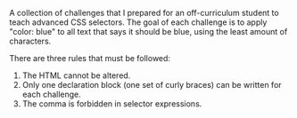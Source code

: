 A collection of challenges that I prepared for an off-curriculum student to teach advanced CSS selectors. The goal of each challenge is to apply "color: blue" to all text that says it should be blue, using the least amount of characters.

There are three rules that must be followed:

1. The HTML cannot be altered.
2. Only one declaration block (one set of curly braces) can be written for each challenge.
3. The comma is forbidden in selector expressions.